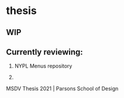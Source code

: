 # thesis

## WIP

## Currently reviewing:

1. NYPL Menus repository

2.

MSDV Thesis 2021 | Parsons School of Design
